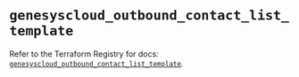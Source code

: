 # `genesyscloud_outbound_contact_list_template`

Refer to the Terraform Registry for docs: [`genesyscloud_outbound_contact_list_template`](https://registry.terraform.io/providers/mypurecloud/genesyscloud/1.70.0/docs/resources/outbound_contact_list_template).
